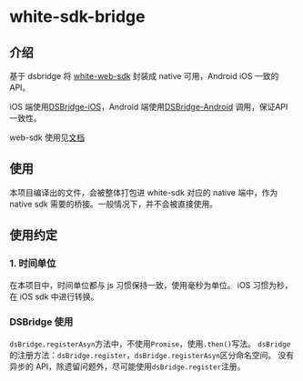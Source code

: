 # white-sdk-bridge

## 介绍

基于 dsbridge 将 [white-web-sdk](https://www.npmjs.com/package/white-web-sdk) 封装成 native 可用，Android iOS 一致的 API。

iOS 端使用[DSBridge-iOS](https://github.com/wendux/DSBridge-IOS)，Android 端使用[DSBridge-Android](https://github.com/wendux/DSBridge-Android) 调用，保证API 一致性。

web-sdk 使用见[文档](https://developer.netless.link/)

## 使用

本项目编译出的文件，会被整体打包进 white-sdk 对应的 native 端中，作为 native sdk 需要的桥接。一般情况下，并不会被直接使用。

## 使用约定

### 1. 时间单位

在本项目中，时间单位都与 js 习惯保持一致，使用毫秒为单位。
iOS 习惯为秒，在 iOS sdk 中进行转换。

### DSBridge 使用

`dsBridge.registerAsyn`方法中，不使用`Promise`，使用`.then()`写法。
`dsBridge`的注册方法：`dsBridge.register`，`dsBridge.registerAsyn`区分命名空间。
没有异步的 API，除遗留问题外，尽可能使用`dsBridge.register`注册。